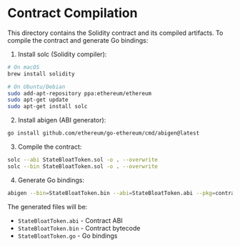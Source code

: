 # Contract Compilation

This directory contains the Solidity contract and its compiled artifacts. To compile the contract and generate Go bindings:

1. Install solc (Solidity compiler):
```bash
# On macOS
brew install solidity

# On Ubuntu/Debian
sudo add-apt-repository ppa:ethereum/ethereum
sudo apt-get update
sudo apt-get install solc
```

2. Install abigen (ABI generator):
```bash
go install github.com/ethereum/go-ethereum/cmd/abigen@latest
```

3. Compile the contract:
```bash
solc --abi StateBloatToken.sol -o . --overwrite
solc --bin StateBloatToken.sol -o . --overwrite
```

4. Generate Go bindings:
```bash
abigen --bin=StateBloatToken.bin --abi=StateBloatToken.abi --pkg=contract --out=StateBloatToken.go
```

The generated files will be:
- `StateBloatToken.abi` - Contract ABI
- `StateBloatToken.bin` - Contract bytecode
- `StateBloatToken.go` - Go bindings 